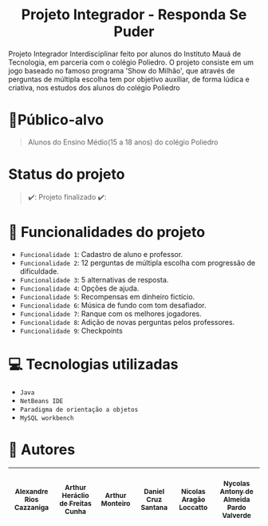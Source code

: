 <h1 align="center"> Projeto Integrador - Responda Se Puder </h1> 
Projeto Integrador Interdisciplinar feito por alunos do Instituto Mauá de Tecnologia, em parceria com o colégio Poliedro. O projeto consiste em um jogo baseado no famoso programa 'Show do Milhão', que através de perguntas de múltipla escolha tem por objetivo auxiliar, de forma lúdica e criativa, nos estudos dos alunos do colégio Poliedro

# 📌Público-alvo
> Alunos do Ensino Médio(15 a 18 anos) do colégio Poliedro

# Status do projeto
> ✔️: Projeto finalizado ✔️:

# :hammer: Funcionalidades do projeto
- `Funcionalidade 1`: Cadastro de aluno e professor.
- `Funcionalidade 2`: 12 perguntas de múltipla escolha com progressão de dificuldade.
- `Funcionalidade 3`: 5 alternativas de resposta.
- `Funcionalidade 4`: Opções de ajuda.
- `Funcionalidade 5`: Recompensas em dinheiro fictício.
- `Funcionalidade 6`: Música de fundo com tom desafiador.
- `Funcionalidade 7`: Ranque com os melhores jogadores.
- `Funcionalidade 8`: Adição de novas perguntas pelos professores.
- `Funcionalidade 9`: Checkpoints

# :computer: Tecnologias utilizadas 
- `Java`
- `NetBeans IDE`
- `Paradigma de orientação a objetos`
- `MySQL workbench`

# :bust_in_silhouette: Autores
[<br><sub>Alexandre Rios Cazzaniga</sub>](https://github.com/ARCade07) | [<br><sub>Arthur Heráclio de Freitas Cunha</sub>](https://github.com/ahfcunha) | [<br><sub>Arthur Monteiro</sub>](https://github.com/AhCamoes) | [<br><sub>Daniel Cruz Santana</sub>](https://github.com/danielcruz604) | [<br><sub>Nicolas Aragão Loccatto</sub>](https://github.com/NicolasLocatto) | [<br><sub>Nycolas Antony de Almeida Pardo Valverde</sub>](https://github.com/Nyckvalverde) |
| :---: | :---: | :---: | :---: | :---: | :---: |
